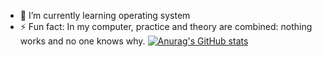 <!-- - 🌴 I’m currently-->
- 🌱 I’m currently learning operating system
- ⚡ Fun fact: In my computer, practice and theory are combined: nothing works and no one knows why.
[![Anurag's GitHub stats](https://github-readme-stats.vercel.app/api?username=yuban00018)](https://github.com/anuraghazra/github-readme-stats)
<!--
- 👯 I’m looking to collaborate on )
- 🤔 I’m looking for help with ...
- 💬 Ask me about ...
- 📫 How to reach me: ...
- 😄 Pronouns: ...
-->
